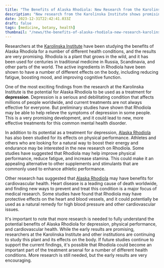 ```yaml
---
title: "The Benefits of Alaska Rhodiola: New Research from the Karolinska Institute"
description: "New research from the Karolinska Institute shows promising benefits of Alaska Rhodiola for depression, physical performance, and cardiovascular health."
date: 2023-12-31T22:42:41.033Z
draft: false
tags: [medicine, botany, health]
thumbnail: "/news/the-benefits-of-alaska-rhodiola-new-research-karolinska-institute/thumb.png"
---
```


Researchers at the [Karolinska Institute](https://ki.se/en) have been studying the benefits of Alaska Rhodiola for a number of different health conditions, and the results are very promising. Rhodiola is a plant that grows in the wild, and it has been used for centuries in traditional medicine in Russia, Scandinavia, and other parts of the world. The active ingredients in Rhodiola have been shown to have a number of different effects on the body, including reducing fatigue, boosting mood, and improving cognitive function.

One of the most exciting findings from the research at the Karolinska Institute is the potential for Alaska Rhodiola to be used as a treatment for **depression**. Depression is a serious and debilitating condition that affects millions of people worldwide, and current treatments are not always effective for everyone. But preliminary studies have shown that Rhodiola may be able to help relieve the symptoms of depression in some people. This is a very promising development, and it could lead to new, more effective treatments for this common mental health disorder.

In addition to its potential as a treatment for depression, [Alaska Rhodiola](https://doi.org/10.1016/j.chroma.2005.11.056) has also been studied for its effects on physical performance. Athletes and others who are looking for a natural way to boost their energy and endurance may be interested in the new research on Rhodiola. Some studies have suggested that Rhodiola may help improve physical performance, reduce fatigue, and increase stamina. This could make it an appealing alternative to other supplements and stimulants that are commonly used to enhance athletic performance.

Other research has suggested that [Alaska Rhodiola](https://doi.org/10.1016/S1875-5364(14)60131-X) may have benefits for cardiovascular health. Heart disease is a leading cause of death worldwide, and finding new ways to prevent and treat this condition is a major focus of medical research. Some studies have found that Rhodiola may have protective effects on the heart and blood vessels, and it could potentially be used as a natural remedy for high blood pressure and other cardiovascular issues.

It's important to note that more research is needed to fully understand the potential benefits of Alaska Rhodiola for depression, physical performance, and cardiovascular health. While the early results are promising, researchers at the Karolinska Institute and other institutions are continuing to study this plant and its effects on the body. If future studies continue to support the current findings, it's possible that Rhodiola could become an important part of the treatment arsenal for a number of different health conditions. More research is still needed, but the early results are very encouraging.
